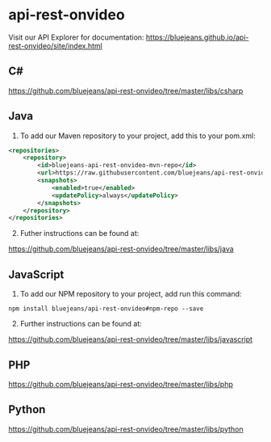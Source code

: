 # api-rest-onvideo

Visit our API Explorer for documentation: https://bluejeans.github.io/api-rest-onvideo/site/index.html

## C#

https://github.com/bluejeans/api-rest-onvideo/tree/master/libs/csharp

## Java

1. To add our Maven repository to your project, add this to your pom.xml:

```xml
<repositories>
    <repository>
        <id>bluejeans-api-rest-onvideo-mvn-repo</id>
        <url>https://raw.githubusercontent.com/bluejeans/api-rest-onvideo/mvn-repo</url>
        <snapshots>
            <enabled>true</enabled>
            <updatePolicy>always</updatePolicy>
        </snapshots>
    </repository>
</repositories>
```

2. Futher instructions can be found at:

https://github.com/bluejeans/api-rest-onvideo/tree/master/libs/java

## JavaScript

1. To add our NPM repository to your project, add run this command:

```
npm install bluejeans/api-rest-onvideo#npm-repo --save
```

2. Further instructions can be found at:

https://github.com/bluejeans/api-rest-onvideo/tree/master/libs/javascript

## PHP

https://github.com/bluejeans/api-rest-onvideo/tree/master/libs/php

## Python

https://github.com/bluejeans/api-rest-onvideo/tree/master/libs/python
